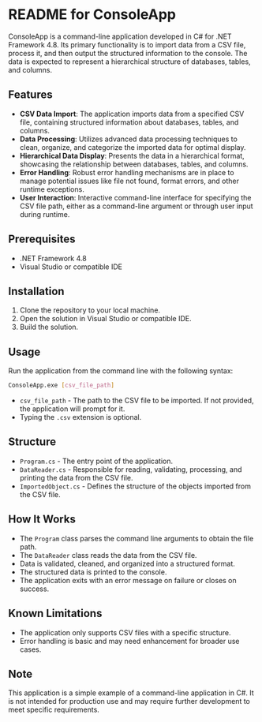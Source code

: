 # README for ConsoleApp

ConsoleApp is a command-line application developed in C# for .NET Framework 4.8. Its primary functionality is to import data from a CSV file, process it, and then output the structured information to the console. The data is expected to represent a hierarchical structure of databases, tables, and columns.

## Features

- **CSV Data Import**: The application imports data from a specified CSV file, containing structured information about databases, tables, and columns.
- **Data Processing**: Utilizes advanced data processing techniques to clean, organize, and categorize the imported data for optimal display.
- **Hierarchical Data Display**: Presents the data in a hierarchical format, showcasing the relationship between databases, tables, and columns.
- **Error Handling**: Robust error handling mechanisms are in place to manage potential issues like file not found, format errors, and other runtime exceptions.
- **User Interaction**: Interactive command-line interface for specifying the CSV file path, either as a command-line argument or through user input during runtime.

## Prerequisites

- .NET Framework 4.8
- Visual Studio or compatible IDE

## Installation

1. Clone the repository to your local machine.
2. Open the solution in Visual Studio or compatible IDE.
3. Build the solution.

## Usage

Run the application from the command line with the following syntax:

```bash
ConsoleApp.exe [csv_file_path]
```
- `csv_file_path` - The path to the CSV file to be imported. If not provided, the application will prompt for it.
- Typing the `.csv` extension is optional.

## Structure

- `Program.cs` - The entry point of the application.
- `DataReader.cs` - Responsible for reading, validating, processing, and printing the data from the CSV file.
- `ImportedObject.cs` - Defines the structure of the objects imported from the CSV file.

## How It Works

- The `Program` class parses the command line arguments to obtain the file path.
- The `DataReader` class reads the data from the CSV file.
- Data is validated, cleaned, and organized into a structured format.
- The structured data is printed to the console.
- The application exits with an error message on failure or closes on success.

## Known Limitations

- The application only supports CSV files with a specific structure.
- Error handling is basic and may need enhancement for broader use cases.

## Note

This application is a simple example of a command-line application in C#. It is not intended for production use and may require further development to meet specific requirements.
